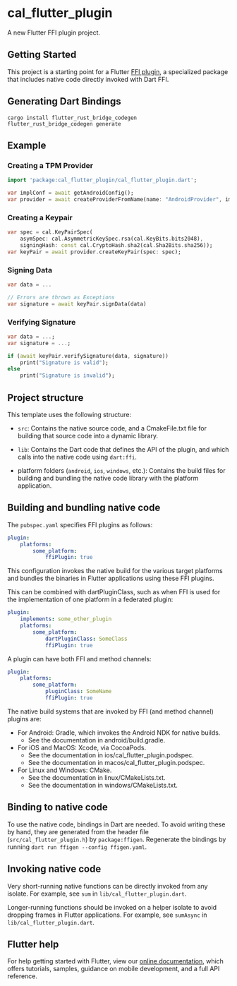 # cal_flutter_plugin

A new Flutter FFI plugin project.

## Getting Started

This project is a starting point for a Flutter
[FFI plugin](https://flutter.dev/to/ffi-package),
a specialized package that includes native code directly invoked with Dart FFI.

## Generating Dart Bindings

```
cargo install flutter_rust_bridge_codegen
flutter_rust_bridge_codegen generate
```

## Example

### Creating a TPM Provider

```dart
import 'package:cal_flutter_plugin/cal_flutter_plugin.dart';

var implConf = await getAndroidConfig();
var provider = await createProviderFromName(name: "AndroidProvider", implConf: implConf);
```

### Creating a Keypair

```dart
var spec = cal.KeyPairSpec(
    asymSpec: cal.AsymmetricKeySpec.rsa(cal.KeyBits.bits2048),
    signingHash: const cal.CryptoHash.sha2(cal.Sha2Bits.sha256));
var keyPair = await provider.createKeyPair(spec: spec);
```

### Signing Data

```dart
var data = ...

// Errors are thrown as Exceptions
var signature = await keyPair.signData(data)
```

### Verifying Signature

```dart
var data = ...;
var signature = ...;

if (await keyPair.verifySignature(data, signature))
    print("Signature is valid");
else
    print("Signature is invalid");
```

## Project structure

This template uses the following structure:

-   `src`: Contains the native source code, and a CmakeFile.txt file for building
    that source code into a dynamic library.

-   `lib`: Contains the Dart code that defines the API of the plugin, and which
    calls into the native code using `dart:ffi`.

-   platform folders (`android`, `ios`, `windows`, etc.): Contains the build files
    for building and bundling the native code library with the platform application.

## Building and bundling native code

The `pubspec.yaml` specifies FFI plugins as follows:

```yaml
plugin:
    platforms:
        some_platform:
            ffiPlugin: true
```

This configuration invokes the native build for the various target platforms
and bundles the binaries in Flutter applications using these FFI plugins.

This can be combined with dartPluginClass, such as when FFI is used for the
implementation of one platform in a federated plugin:

```yaml
plugin:
    implements: some_other_plugin
    platforms:
        some_platform:
            dartPluginClass: SomeClass
            ffiPlugin: true
```

A plugin can have both FFI and method channels:

```yaml
plugin:
    platforms:
        some_platform:
            pluginClass: SomeName
            ffiPlugin: true
```

The native build systems that are invoked by FFI (and method channel) plugins are:

-   For Android: Gradle, which invokes the Android NDK for native builds.
    -   See the documentation in android/build.gradle.
-   For iOS and MacOS: Xcode, via CocoaPods.
    -   See the documentation in ios/cal_flutter_plugin.podspec.
    -   See the documentation in macos/cal_flutter_plugin.podspec.
-   For Linux and Windows: CMake.
    -   See the documentation in linux/CMakeLists.txt.
    -   See the documentation in windows/CMakeLists.txt.

## Binding to native code

To use the native code, bindings in Dart are needed.
To avoid writing these by hand, they are generated from the header file
(`src/cal_flutter_plugin.h`) by `package:ffigen`.
Regenerate the bindings by running `dart run ffigen --config ffigen.yaml`.

## Invoking native code

Very short-running native functions can be directly invoked from any isolate.
For example, see `sum` in `lib/cal_flutter_plugin.dart`.

Longer-running functions should be invoked on a helper isolate to avoid
dropping frames in Flutter applications.
For example, see `sumAsync` in `lib/cal_flutter_plugin.dart`.

## Flutter help

For help getting started with Flutter, view our
[online documentation](https://docs.flutter.dev), which offers tutorials,
samples, guidance on mobile development, and a full API reference.
